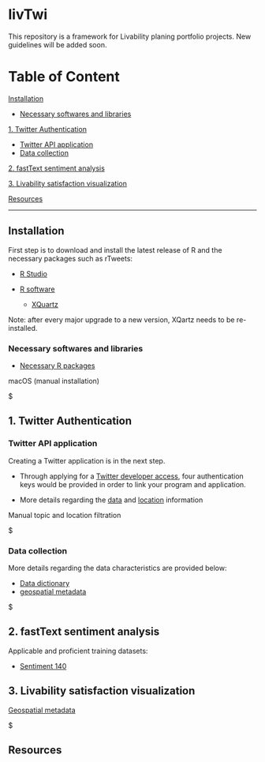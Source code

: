 # livTwi
This repository is a framework for Livability planing portfolio projects. New guidelines will be added soon.


# Table of Content

[Installation](https://github.com/NextUrban/livTwi/blob/master/README.md#installation)

* [Necessary softwares and libraries](https://github.com/NextUrban/livTwi/blob/master/README.md#necessary-softwares-and-libraries)

[1.   Twitter Authentication](https://github.com/NextUrban/livTwi/blob/master/README.md#1-twitter-authentication)

* [Twitter API application](https://github.com/NextUrban/livTwi/blob/master/README.md#twitter-api-application)
* [Data collection](https://github.com/NextUrban/livTwi/blob/master/README.md#data-collection)

[2.   fastText sentiment analysis](https://github.com/NextUrban/livTwi/blob/master/README.md#2-fasttext-sentiment-analysis)

[3.   Livability satisfaction visualization](https://github.com/NextUrban/livTwi/blob/master/README.md#3-livability-satisfaction-visualization)

[Resources](https://github.com/NextUrban/livTwi/blob/master/README.md#4-resources)

--------------------------------------------------------------------------------------------------------------------------------------------------------------------

## Installation

First step is to download and install the latest release of R and the necessary packages such as rTweets:

* [R Studio](https://rstudio.com/products/rstudio/download/)

* [R software](https://cran.r-project.org/bin/macosx/)
  * [XQuartz](https://www.xquartz.org/)

Note: after every major upgrade to a new version, XQartz needs to be re-installed.

   ### Necessary softwares and libraries

* [Necessary R packages](https://cran.r-project.org/web/packages/nat/vignettes/Installation.html)

macOS (manual installation)

$


## 1. Twitter Authentication

  ### Twitter API application

Creating a Twitter application is in the next step.

  * Through applying for a [Twitter developer access](https://developer.twitter.com/en/apply-for-access), four authentication keys would be provided in order to link your program and application. 

  * More details regarding the [data]() and [location](https://developer.twitter.com/en/docs/tutorials/filtering-tweets-by-location) information

Manual topic and location filtration

$ 

  ### Data collection

More details regarding the data characteristics are provided below:

 * [Data dictionary](https://developer.twitter.com/en/docs/tweets/data-dictionary/overview/tweet-object) 
 * [geospatial metadata](https://developer.twitter.com/en/docs/tweets/data-dictionary/overview/tweet-object)
 
$

## 2. fastText sentiment analysis
Applicable and proficient training datasets:

 * [Sentiment 140](http://help.sentiment140.com/for-students)
 
 
 
 
 ## 3. Livability satisfaction visualization
 
 [Geospatial metadata](https://developer.twitter.com/en/docs/tutorials/tweet-geo-metadata)
 
$

 ## Resources
